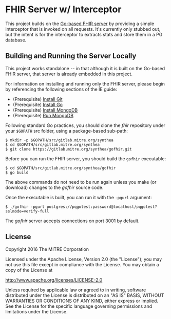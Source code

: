 FHIR Server w/ Interceptor
===================================================================================================================================================================

This project builds on the [Go-based FHIR server](https://github.com/intervention-engine/ie) by providing a simple interceptor that is invoked on all requests.  It's currently only stubbed out, but the intent is for the interceptor to extracts stats and store them in a PG database.

Building and Running the Server Locally
---------------------------------

This project works standalone -- in that although it is built on the Go-based FHIR server, that server is already embedded in this project.

For information on installing and running only the FHIR server, please begin by referencing the following sections of the IE guide:

-	(Prerequisite) [Install Git](https://github.com/intervention-engine/ie/blob/master/docs/dev_install.md#install-git)
-	(Prerequisite) [Install Go](https://github.com/intervention-engine/ie/blob/master/docs/dev_install.md#install-go)
-	(Prerequisite) [Install MongoDB](https://github.com/intervention-engine/ie/blob/master/docs/dev_install.md#install-mongodb)
-	(Prerequisite) [Run MongoDB](https://github.com/intervention-engine/ie/blob/master/docs/dev_install.md#run-mongodb)

Following standard Go practices, you should clone the *fhir* repository under your `$GOPATH` src folder, using a package-based sub-path:

```
$ mkdir -p $GOPATH/src/gitlab.mitre.org/synthea
$ cd $GOPATH/src/gitlab.mitre.org/synthea
$ git clone https://gitlab.mitre.org/synthea/gofhir.git
```

Before you can run the FHIR server, you should build the `gofhir` executable:

```
$ cd $GOPATH/src/gitlab.mitre.org/synthea/gofhir
$ go build
```

The above commands do not need to be run again unless you make (or download) changes to the *gofhir* source code.

Once the executable is built, you can run it with the `-pgurl` argument:

```
$ ./gofhir -pgurl postgres://pqgotest:password@localhost/pqgotest?sslmode=verify-full
```

The *gofhir* server accepts connections on port 3001 by default.

License
-------

Copyright 2016 The MITRE Corporation

Licensed under the Apache License, Version 2.0 (the "License"); you may not use this file except in compliance with the License. You may obtain a copy of the License at

http://www.apache.org/licenses/LICENSE-2.0

Unless required by applicable law or agreed to in writing, software distributed under the License is distributed on an "AS IS" BASIS, WITHOUT WARRANTIES OR CONDITIONS OF ANY KIND, either express or implied. See the License for the specific language governing permissions and limitations under the License.
